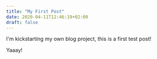 ```yaml
---
title: "My First Post"
date: 2020-04-11T12:46:19+02:00
draft: false
---
```


I'm kickstarting my own blog project, this is a first test post!

Yaaay!
